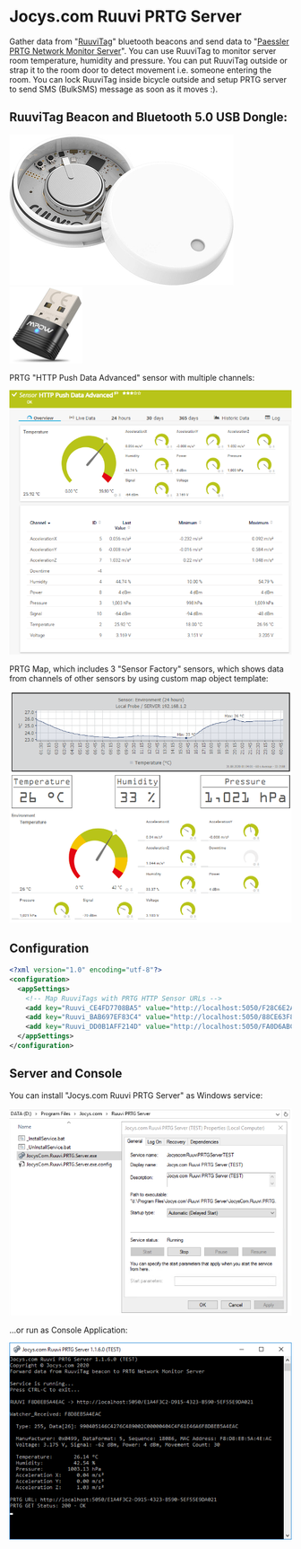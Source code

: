 # Jocys.com Ruuvi PRTG Server


Gather data from "[RuuviTag](https://ruuvi.com/)" bluetooth beacons and send data to "[Paessler PRTG Network Monitor Server](https://www.paessler.com/prtg)". You can use RuuviTag to monitor server room temperature, humidity and pressure. You can put RuuviTag outside or strap it to the room door to detect movement i.e. someone entering the room. You can lock RuuviTag inside bicycle outside and setup PRTG server to send SMS (BulkSMS) message as soon as it moves :).

## RuuviTag Beacon and Bluetooth 5.0 USB Dongle:

![RuuviTag](https://github.com/JocysCom/Ruuvi/blob/master/PRTG.Server/Documents/Images/RuuviTag.jpg?raw=true "RuuviTag") ![Bluetooth 5.0](https://github.com/JocysCom/Ruuvi/blob/master/PRTG.Server/Documents/Images/MPow_BT50.png?raw=true "Bluetooth 5.0")

PRTG "HTTP Push Data Advanced" sensor with multiple channels:

![Ruuvi PRTG View](https://github.com/JocysCom/Ruuvi/blob/master/PRTG.Server/Documents/Images/Ruuvi_PRTG_Sensor.png?raw=true "Ruuvi PRTG View")

PRTG Map, which includes 3 "Sensor Factory" sensors, which shows data from channels of other sensors by using custom map object template:

![Ruuvi PRTG View Custom](https://github.com/JocysCom/Ruuvi/blob/master/PRTG.Server/Documents/Images/Ruuvi_PRTG_Sensor_Custom.png?raw=true "Ruuvi PRTG View Custom")

## Configuration

```xml
<?xml version="1.0" encoding="utf-8"?>
<configuration>
  <appSettings>
    <!-- Map RuuviTags with PRTG HTTP Sensor URLs -->
    <add key="Ruuvi_CE4FD7708BA5" value="http://localhost:5050/F28C6E2A-F0D8-B58A-7A26-A96CBF5540C7"/>
    <add key="Ruuvi_BAB697EF83C4" value="http://localhost:5050/88CE63F8-A83D-0644-F990-ADCEBCFCA452"/>
    <add key="Ruuvi_DD0B1AFF214D" value="http://localhost:5050/FA0D6ABC-D842-CBF0-3FED-185F7D3E1F7A"/>
  </appSettings>
</configuration>
```

## Server and Console

You can install "Jocys.com Ruuvi PRTG Server" as Windows service:

![Ruuvi PRTG Server](https://github.com/JocysCom/Ruuvi/blob/master/PRTG.Server/Documents/Images/Ruuvi_PRTG_Server_Files.png "Ruuvi PRTG Server")

...or run as Console Application:

![Ruuvi PRTG Console](https://github.com/JocysCom/Ruuvi/blob/master/PRTG.Server/Documents/Images/Ruuvi_PRTG_Console.png "Ruuvi PRTG Console")
